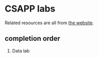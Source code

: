 # CSAPP labs

Related resources are all from [the website](http://csapp.cs.cmu.edu/3e/home.html).

## completion order

1. Data lab